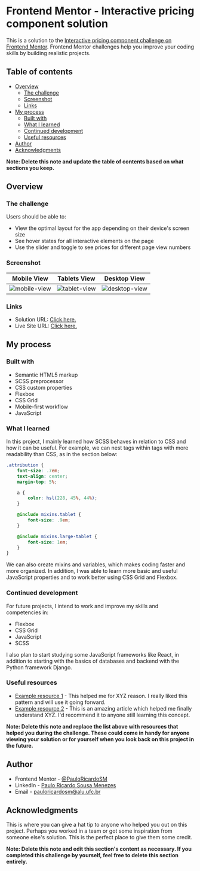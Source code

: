 # Frontend Mentor - Interactive pricing component solution

This is a solution to the [Interactive pricing component challenge on Frontend Mentor](https://www.frontendmentor.io/challenges/interactive-pricing-component-t0m8PIyY8). Frontend Mentor challenges help you improve your coding skills by building realistic projects. 

## Table of contents

- [Overview](#overview)
  - [The challenge](#the-challenge)
  - [Screenshot](#screenshot)
  - [Links](#links)
- [My process](#my-process)
  - [Built with](#built-with)
  - [What I learned](#what-i-learned)
  - [Continued development](#continued-development)
  - [Useful resources](#useful-resources)
- [Author](#author)
- [Acknowledgments](#acknowledgments)

**Note: Delete this note and update the table of contents based on what sections you keep.**

## Overview

### The challenge

Users should be able to:

- View the optimal layout for the app depending on their device's screen size
- See hover states for all interactive elements on the page
- Use the slider and toggle to see prices for different page view numbers

### Screenshot

| Mobile View | Tablets View | Desktop View |
|:---:|:---:|:---:|
| ![mobile-view](https://github.com/PauloRicardoSM/interactive-pricing-component-main/assets/135445155/34fc72bf-56fc-45b6-90b9-bf365448f19b) | ![tablet-view](https://github.com/PauloRicardoSM/interactive-pricing-component-main/assets/135445155/7f06b6af-553b-4940-97f2-214de0b09c07) | ![desktop-view](https://github.com/PauloRicardoSM/interactive-pricing-component-main/assets/135445155/84169d9d-c0c7-48b5-9e5e-003f17534f57) |

### Links

- Solution URL: [Click here.](https://github.com/PauloRicardoSM/interactive-pricing-component-main)
- Live Site URL: [Click here.](https://pauloricardosm.github.io/interactive-pricing-component-main/)

## My process

### Built with

- Semantic HTML5 markup
- SCSS preprocessor
- CSS custom properties
- Flexbox
- CSS Grid
- Mobile-first workflow
- JavaScript

### What I learned

In this project, I mainly learned how SCSS behaves in relation to CSS and how it can be useful. For example, we can nest tags within tags with more readability than CSS, as in the section below:

```scss
.attribution {
    font-size: .7em;
    text-align: center;
    margin-top: 5%;

    a {
        color: hsl(228, 45%, 44%);
    }

    @include mixins.tablet {
        font-size: .9em;
    }

    @include mixins.large-tablet {
        font-size: 1em;
    }
}
```

We can also create mixins and variables, which makes coding faster and more organized. In addition, I was able to learn more basic and useful JavaScript properties and to work better using CSS Grid and Flexbox.

### Continued development

For future projects, I intend to work and improve my skills and competencies in:

- Flexbox
- CSS Grid
- JavaScript
- SCSS
  
I also plan to start studying some JavaScript frameworks like React, in addition to starting with the basics of databases and backend with the Python framework Django.

### Useful resources

- [Example resource 1](https://www.example.com) - This helped me for XYZ reason. I really liked this pattern and will use it going forward.
- [Example resource 2](https://www.example.com) - This is an amazing article which helped me finally understand XYZ. I'd recommend it to anyone still learning this concept.

**Note: Delete this note and replace the list above with resources that helped you during the challenge. These could come in handy for anyone viewing your solution or for yourself when you look back on this project in the future.**

## Author

- Frontend Mentor - [@PauloRicardoSM](https://www.frontendmentor.io/profile/PauloRicardoSM)
- LinkedIn - [Paulo Ricardo Sousa Menezes](https://www.linkedin.com/in/paulo-ricardo-sousa/)
- Email - pauloricardosm@alu.ufc.br

## Acknowledgments

This is where you can give a hat tip to anyone who helped you out on this project. Perhaps you worked in a team or got some inspiration from someone else's solution. This is the perfect place to give them some credit.

**Note: Delete this note and edit this section's content as necessary. If you completed this challenge by yourself, feel free to delete this section entirely.**
